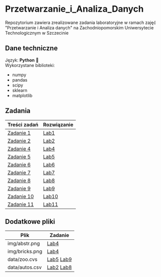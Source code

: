 # Przetwarzanie_i_Analiza_Danych
Repozytorium zawiera zrealizowane zadania laboratoryjne w ramach zajęć "Przetwarzanie i Analiza danych" na Zachodniopomorskim Uniwersytecie Technologicznym w Szczecinie

## Dane techniczne
Język: **Python** :snake: \
Wykorzystane biblioteki:
* numpy
* pandas
* scipy
* sklearn
* matplotlib

## Zadania

| Treści zadań | Rozwiązanie |
| ---------- | ---------- |
| [Zadanie 1](doc/lab1.pdf) | [Lab1](src/piadlab1.py) |
| [Zadanie 2](doc/lab2.pdf) | [Lab2](src/piadlab2.py) |
| [Zadanie 4](doc/lab4.pdf) | [Lab4](src/piadlab4.py) |
| [Zadanie 5](doc/lab5.pdf) | [Lab5](src/piadlab5.py) |
| [Zadanie 6](doc/lab6.pdf) | [Lab6](src/piadlab6.py) |
| [Zadanie 7](doc/lab7.pdf) | [Lab7](src/piadlab7.py) |
| [Zadanie 8](doc/lab8.pdf) | [Lab8](src/piadlab8.py) |
| [Zadanie 9](doc/lab9.pdf) | [Lab9](src/piadlab9.py) |
| [Zadanie 10](doc/lab10.pdf) | [Lab10](src/piadlab10.py) |
| [Zadanie 11](doc/lab11.pdf) | [Lab11](src/piadlab11.py) |

## Dodatkowe pliki
| Plik | Zadanie |
| --- | --- |
| img/abstr.png | [Lab4](src/piadlab4.py) |
| img/bricks.png | [Lab4](src/piadlab4.py) |
| data/zoo.cvs | [Lab5](src/piadlab5.py) [Lab9](src/piadlab9.py) |
| data/autos.csv | [Lab2](src/piadlab2.py) [Lab8](src/piadlab8.py) |
